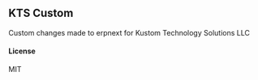 ## KTS Custom

Custom changes made to erpnext for Kustom Technology Solutions LLC

#### License

MIT